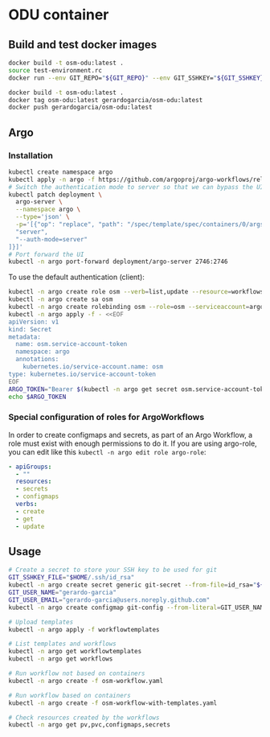 # ODU container

## Build and test docker images

```bash
docker build -t osm-odu:latest .
source test-environment.rc
docker run --env GIT_REPO="${GIT_REPO}" --env GIT_SSHKEY="${GIT_SSHKEY}" --env GIT_MANIFEST_FOLDER="${GIT_MANIFEST_FOLDER}" -it osm-odu:latest
```

```bash
docker build -t osm-odu:latest .
docker tag osm-odu:latest gerardogarcia/osm-odu:latest
docker push gerardogarcia/osm-odu:latest
```

## Argo

### Installation

```bash
kubectl create namespace argo
kubectl apply -n argo -f https://github.com/argoproj/argo-workflows/releases/download/v3.4.11/install.yaml
# Switch the authentication mode to server so that we can bypass the UI login for now
kubectl patch deployment \
  argo-server \
  --namespace argo \
  --type='json' \
  -p='[{"op": "replace", "path": "/spec/template/spec/containers/0/args", "value": [
  "server",
  "--auth-mode=server"
]}]'
# Port forward the UI
kubectl -n argo port-forward deployment/argo-server 2746:2746
```

To use the default authentication (client):

```bash
kubectl -n argo create role osm --verb=list,update --resource=workflows.argoproj.io
kubectl -n argo create sa osm
kubectl -n argo create rolebinding osm --role=osm --serviceaccount=argo:osm
kubectl -n argo apply -f - <<EOF
apiVersion: v1
kind: Secret
metadata:
  name: osm.service-account-token
  namespace: argo
  annotations:
    kubernetes.io/service-account.name: osm
type: kubernetes.io/service-account-token
EOF
ARGO_TOKEN="Bearer $(kubectl -n argo get secret osm.service-account-token -o=jsonpath='{.data.token}' | base64 --decode)"
echo $ARGO_TOKEN
```

### Special configuration of roles for ArgoWorkflows

In order to create configmaps and secrets, as part of an Argo Workflow, a role must exist with enough permissions to do it. If you are using argo-role, you can edit like this `kubectl -n argo edit role argo-role`:

```yaml
- apiGroups:
  - ""
  resources:
  - secrets
  - configmaps
  verbs:
  - create
  - get
  - update
```

## Usage

```bash
# Create a secret to store your SSH key to be used for git
GIT_SSHKEY_FILE="$HOME/.ssh/id_rsa"
kubectl -n argo create secret generic git-secret --from-file=id_rsa="${GIT_SSHKEY_FILE}"
GIT_USER_NAME="gerardo-garcia"
GIT_USER_EMAIL="gerardo-garcia@users.noreply.github.com"
kubectl -n argo create configmap git-config --from-literal=GIT_USER_NAME="${GIT_USER_NAME}" --from-literal=GIT_USER_EMAIL="${GIT_USER_EMAIL}"

# Upload templates
kubectl -n argo apply -f workflowtemplates

# List templates and workflows
kubectl -n argo get workflowtemplates
kubectl -n argo get workflows

# Run workflow not based on containers
kubectl -n argo create -f osm-workflow.yaml

# Run workflow based on containers
kubectl -n argo create -f osm-workflow-with-templates.yaml

# Check resources created by the workflows
kubectl -n argo get pv,pvc,configmaps,secrets
```
